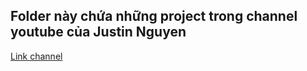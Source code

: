 ## Folder này chứa những project trong channel youtube của Justin Nguyen

[Link channel](https://www.youtube.com/@JustinNguyenOfficial)